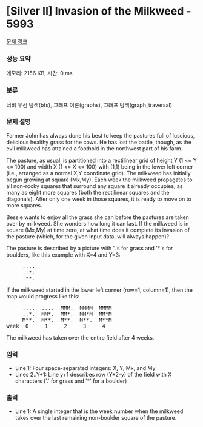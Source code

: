 # [Silver II] Invasion of the Milkweed - 5993 

[문제 링크](https://www.acmicpc.net/problem/5993) 

### 성능 요약

메모리: 2156 KB, 시간: 0 ms

### 분류

너비 우선 탐색(bfs), 그래프 이론(graphs), 그래프 탐색(graph_traversal)

### 문제 설명

<p>Farmer John has always done his best to keep the pastures full of luscious, delicious healthy grass for the cows. He has lost the battle, though, as the evil milkweed has attained a foothold in the northwest part of his farm.</p>

<p>The pasture, as usual, is partitioned into a rectilinear grid of height Y (1 <= Y <= 100) and width X (1 <= X <= 100) with (1,1) being in the lower left corner (i.e., arranged as a normal X,Y coordinate grid). The milkweed has initially begun growing at square (Mx,My). Each week the milkweed propagates to all non-rocky squares that surround any square it already occupies, as many as eight more squares (both the rectilinear squares and the diagonals). After only one week in those squares, it is ready to move on to more squares.</p>

<p>Bessie wants to enjoy all the grass she can before the pastures are taken over by milkweed. She wonders how long it can last. If the milkweed is in square (Mx,My) at time zero, at what time does it complete its invasion of the pasture (which, for the given input data, will always happen)?</p>

<p>The pasture is described by a picture with '.'s for grass and '*'s for boulders, like this example with X=4 and Y=3:</p>

<pre>     ....
     ..*.
     .**.</pre>

<p>If the milkweed started in the lower left corner (row=1, column=1), then the map would progress like this:</p>

<pre>     ....  ....  MMM.  MMMM  MMMM  
     ..*.  MM*.  MM*.  MM*M  MM*M  
     M**.  M**.  M**.  M**.  M**M  
week  0     1     2     3     4</pre>

<p>The milkweed has taken over the entire field after 4 weeks.</p>

### 입력 

 <ul>
	<li>Line 1: Four space-separated integers: X, Y, Mx, and My</li>
	<li>Lines 2..Y+1: Line y+1 describes row (Y+2-y) of the field with X characters ('.' for grass and '*' for a boulder)</li>
</ul>

<p> </p>

### 출력 

 <ul>
	<li>Line 1: A single integer that is the week number when the milkweed takes over the last remaining non-boulder square of the pasture.</li>
</ul>

<p> </p>

